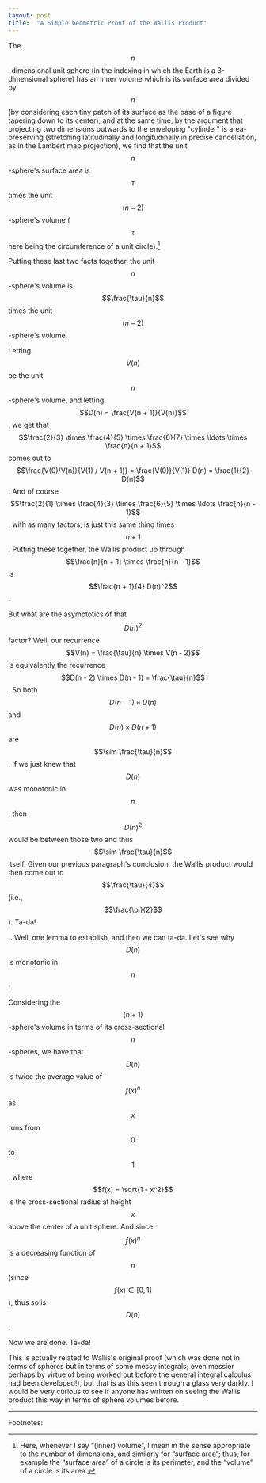 ```yaml
---
layout: post
title:  "A Simple Geometric Proof of the Wallis Product"
---
```

The $$n$$-dimensional unit sphere (in the indexing in which the Earth is a 3-dimensional sphere) has an inner volume which is its surface area divided by $$n$$ (by considering each tiny patch of its surface as the base of a figure tapering down to its center), and at the same time, by the argument that projecting two dimensions outwards to the enveloping "cylinder" is area-preserving (stretching latitudinally and longitudinally in precise cancellation, as in the Lambert map projection), we find that the unit $$n$$-sphere's surface area is $$\tau$$ times the unit $$(n - 2)$$-sphere's volume ($$\tau$$ here being the circumference of a unit circle).[^VolumeFootnote]

[^VolumeFootnote]: Here, whenever I say “(inner) volume”, I mean in the sense appropriate to the number of dimensions, and similarly for “surface area”; thus, for example the “surface area” of a circle is its perimeter, and the “volume” of a circle is its area.

Putting these last two facts together, the unit $$n$$-sphere's volume is $$\frac{\tau}{n}$$ times the unit $$(n - 2)$$-sphere's volume.

Letting $$V(n)$$ be the unit $$n$$-sphere's volume, and letting $$D(n) = \frac{V(n + 1)}{V(n)}$$, we get that $$\frac{2}{3} \times \frac{4}{5} \times \frac{6}{7} \times \ldots \times \frac{n}{n + 1}$$ comes out to $$\frac{V(0)/V(n)}{V(1) / V(n + 1)} = \frac{V(0)}{V(1)} D(n) = \frac{1}{2} D(n)$$. And of course $$\frac{2}{1} \times \frac{4}{3} \times \frac{6}{5} \times \ldots \frac{n}{n - 1}$$, with as many factors, is just this same thing times $$n + 1$$. Putting these together, the Wallis product up through $$\frac{n}{n + 1} \times \frac{n}{n - 1}$$ is $$\frac{n + 1}{4} D(n)^2$$.

But what are the asymptotics of that $$D(n)^2$$ factor? Well, our recurrence $$V(n) = \frac{\tau}{n} \times V(n - 2)$$ is equivalently the recurrence $$D(n - 2) \times D(n - 1) = \frac{\tau}{n}$$. So both $$D(n - 1) \times D(n)$$ and $$D(n) \times D(n + 1)$$ are $$\sim \frac{\tau}{n}$$. If we just knew that $$D(n)$$ was monotonic in $$n$$, then $$D(n)^2$$ would be between those two and thus $$\sim \frac{\tau}{n}$$ itself. Given our previous paragraph's conclusion, the Wallis product would then come out to $$\frac{\tau}{4}$$ (i.e., $$\frac{\pi}{2}$$). Ta-da!

...Well, one lemma to establish, and then we can ta-da. Let's see why $$D(n)$$ is monotonic in $$n$$:

Considering the $$(n + 1)$$-sphere's volume in terms of its cross-sectional $$n$$-spheres, we have that $$D(n)$$ is twice the average value of $$f(x)^n$$ as $$x$$ runs from $$0$$ to $$1$$, where $$f(x) = \sqrt{1 - x^2}$$ is the cross-sectional radius at height $$x$$ above the center of a unit sphere. And since $$f(x)^n$$ is a decreasing function of $$n$$ (since $$f(x) \in [0, 1]$$), thus so is $$D(n)$$.

Now we are done. Ta-da!

This is actually related to Wallis's original proof (which was done not in terms of spheres but in terms of some messy integrals; even messier perhaps by virtue of being worked out before the general integral calculus had been developed!), but that is as this seen through a glass very darkly. I would be very curious to see if anyone has written on seeing the Wallis product this way in terms of sphere volumes before.

***
Footnotes: